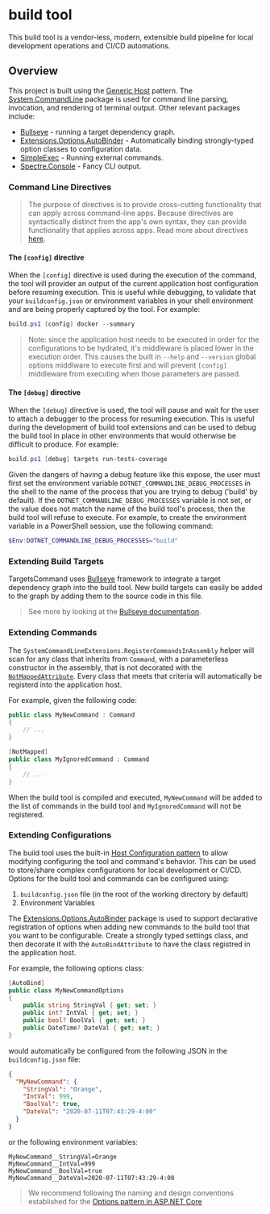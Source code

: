 # build tool

This build tool is a vendor-less, modern, extensible build pipeline for local development operations and CI/CD automations.

## Overview

This project is built using the [Generic Host](https://learn.microsoft.com/en-us/dotnet/core/extensions/generic-host) pattern. The [System.CommandLine](https://github.com/dotnet/command-line-api) package is used for command line parsing, invocation, and rendering of terminal output. Other relevant packages include:

- [Bullseye](https://github.com/adamralph/bullseye) - running a target dependency graph.
- [Extensions.Options.AutoBinder](https://github.com/gowon/Extensions.Options.AutoBinder) - Automatically binding strongly-typed option classes to configuration data.
- [SimpleExec](https://github.com/adamralph/simple-exec) - Running external commands.
- [Spectre.Console](https://spectreconsole.net/) - Fancy CLI output.

### Command Line Directives

> The purpose of directives is to provide cross-cutting functionality that can apply across command-line apps. Because directives are syntactically distinct from the app's own syntax, they can provide functionality that applies across apps.
> Read more about directives [here](https://learn.microsoft.com/en-us/dotnet/standard/commandline/syntax#directives).

#### The `[config]` directive

When the `[config]` directive is used during the execution of the command, the tool will provider an output of the current application host configuration before resuming execution. This is useful while debugging, to validate that your `buildconfig.json` or environment variables in your shell environment and are being properly captured by the tool. For example:

```powershell
build.ps1 [config] docker --summary
```

> Note: since the application host needs to be executed in order for the configurations to be hydrated, it's middleware is placed lower in the execution order. This causes the built in `--help` and `--version` global options middlware to execute first and will prevent `[config]` middleware from executing when those parameters are passed.

#### The `[debug]` directive

When the `[debug]` directive is used, the tool will pause and wait for the user to attach a debugger to the process for resuming execution. This is useful during the development of build tool extensions and can be used to debug the build tool in place in other environments that would otherwise be difficult to produce. For example:

```powershell
build.ps1 [debug] targets run-tests-coverage
```

Given the dangers of having a debug feature like this expose, the user must first set the environment variable `DOTNET_COMMANDLINE_DEBUG_PROCESSES` in the shell to the name of the process that you are trying to debug ('build' by default). If the `DOTNET_COMMANDLINE_DEBUG_PROCESSES` variable is not set, or the value does not match the name of the build tool's process, then the build tool will refuse to execute. For example, to create the environment variable in a PowerShell session, use the following command:

```powershell
$Env:DOTNET_COMMANDLINE_DEBUG_PROCESSES="build"
```

### Extending Build Targets

TargetsCommand uses [Bullseye](https://github.com/adamralph/bullseye) framework to integrate a target dependency graph into the build tool. New build targets can easily be added to the graph by adding them to the source code in this file.

> See more by looking at the [Bullseye documentation](https://github.com/adamralph/bullseye#quick-start).

### Extending Commands

The `SystemCommandLineExtensions.RegisterCommandsInAssembly` helper will scan for any class that inherits from `Command`, with a parameterless constructor in the assembly, that is not decorated with the [`NotMappedAttribute`](https://learn.microsoft.com/en-us/dotnet/api/system.componentmodel.dataannotations.schema.notmappedattribute). Every class that meets that criteria will automatically be registerd into the application host.

For example, given the following code:

```csharp
public class MyNewCommand : Command
{
    // ...
}

[NotMapped]
public class MyIgnoredCommand : Command
{
    // ...
}
```

When the build tool is compiled and executed, `MyNewCommand` will be added to the list of commands in the build tool and `MyIgnoredCommand` will not be registered.

### Extending Configurations

The build tool uses the built-in [Host Configuration pattern](https://learn.microsoft.com/en-us/aspnet/core/fundamentals/configuration/#application-and-host-configuration) to allow modifying configuring the tool and command's behavior. This can be used to store/share complex configurations for local development or CI/CD. Options for the build tool and commands can be configured using:

1. `buildconfig.json` file (in the root of the working directory by default)
2. Environment Variables

The [Extensions.Options.AutoBinder](https://github.com/gowon/Extensions.Options.AutoBinder#declarative-binding) package is used to support declarative registration of options when adding new commands to the build tool that you want to be configurable. Create a strongly typed settings class, and then decorate it with the `AutoBindAttribute` to have the class registred in the application host.

For example, the following options class:

```csharp
[AutoBind]
public class MyNewCommandOptions
{
    public string StringVal { get; set; }
    public int? IntVal { get; set; }
    public bool? BoolVal { get; set; }
    public DateTime? DateVal { get; set; }
}
```

would automatically be configured from the following JSON in the `buildconfig.json` file:

```json
{
  "MyNewCommand": {
    "StringVal": "Orange",
    "IntVal": 999,
    "BoolVal": true,
    "DateVal": "2020-07-11T07:43:29-4:00"
  }
}
```

or the following environment variables:

```text
MyNewCommand__StringVal=Orange
MyNewCommand__IntVal=999
MyNewCommand__BoolVal=true
MyNewCommand__DateVal=2020-07-11T07:43:29-4:00
```

> We recommend following the naming and design conventions established for the [Options pattern in ASP.NET Core](https://learn.microsoft.com/en-us/aspnet/core/fundamentals/configuration/options)
